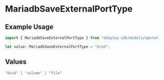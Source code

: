 # MariadbSaveExternalPortType

## Example Usage

```typescript
import { MariadbSaveExternalPortType } from "dokploy-sdk/models/operations";

let value: MariadbSaveExternalPortType = "bind";
```

## Values

```typescript
"bind" | "volume" | "file"
```